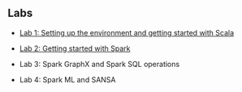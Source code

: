 ## Labs

- [Lab 1: Setting up the environment and getting started with Scala](Worksheet-1.md)

- [Lab 2: Getting started with Spark](WorkSheet-2.md)

- Lab 3: Spark GraphX and Spark SQL operations

- Lab 4: Spark ML and SANSA